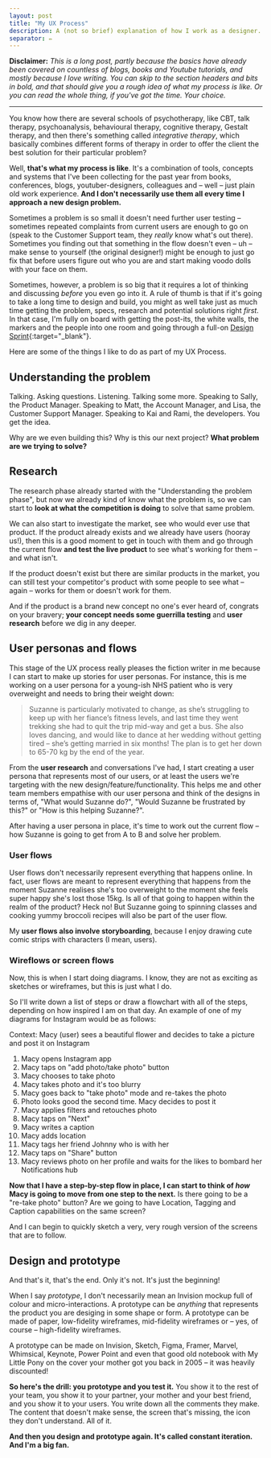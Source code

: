 ```yaml
---
layout: post
title: "My UX Process"
description: A (not so brief) explanation of how I work as a designer.
separator: ✏️
---
```


**Disclaimer:** *This is a long post, partly because the basics have already been covered on countless of blogs, books and Youtube tutorials, and mostly because I love writing. You can skip to the section headers and bits in bold, and that should give you a rough idea of what my process is like. Or you can read the whole thing, if you've got the time. Your choice.*

------------------

You know how there are several schools of psychotherapy, like CBT, talk therapy, psychoanalysis, behavioural therapy, cognitive therapy, Gestalt therapy, and then there's something called *integrative therapy*, which basically combines different forms of therapy in order to offer the client the best solution for their particular problem?

Well, **that's what my process is like**. It's a combination of tools, concepts and systems that I've been collecting for the past year from books, conferences, blogs, youtuber-designers, colleagues and – well – just plain old work experience. **And I don't necessarily use them all every time I approach a new design problem.**

Sometimes a problem is so small it doesn't need further user testing – sometimes repeated complaints from current users are enough to go on (speak to the Customer Support team, they *really* know what's out there). Sometimes you finding out that something in the flow doesn't even – uh – make sense to yourself (the original designer!) might be enough to just go fix that before users figure out who you are and start making voodo dolls with your face on them.

Sometimes, however, a problem is so big that it requires a lot of thinking and discussing *before* you even go into it. A rule of thumb is that if it's going to take a long time to design and build, you might as well take just as much time getting the problem, specs, research and potential solutions right *first*. In that case, I'm fully on board with getting the post-its, the white walls, the markers and the people into one room and going through a full-on [Design Sprint](https://www.goodreads.com/book/show/25814544-sprint){:target="_blank"}.

Here are some of the things I like to do as part of my UX Process.

## Understanding the problem
Talking. Asking questions. Listening. Talking some more. Speaking to Sally, the Product Manager. Speaking to Matt, the Account Manager, and Lisa, the Customer Support Manager. Speaking to Kai and Rami, the developers. You get the idea.

Why are we even building this? Why is this our next project? **What problem are we trying to solve?**

## Research
The research phase already started with the "Understanding the problem phase", but now we already kind of know what the problem is, so we can start to **look at what the competition is doing** to solve that same problem.

We can also start to investigate the market, see who would ever use that product. If the product already exists and we already have users (hooray us!), then this is a good moment to get in touch with them and go through the current flow **and test the live product** to see what's working for them – and what isn't.

If the product doesn't exist but there are similar products in the market, you can still test your competitor's product with some people to see what – again – works for them or doesn't work for them.

And if the product is a brand new concept no one's ever heard of, congrats on your bravery; **your concept needs some guerrilla testing** and **user research** before we dig in any deeper.

## User personas and flows

This stage of the UX process really pleases the fiction writer in me because I can start to make up stories for user personas. For instance, this is me working on a user persona for a young-ish NHS patient who is very overweight and needs to bring their weight down:

> Suzanne is particularly motivated to change, as she’s struggling to keep up with her fiance’s fitness levels, and last time they went trekking she had to quit the trip mid-way and get a bus. She also loves dancing, and would like to dance at her wedding without getting tired – she’s getting married in six months! The plan is to get her down to 65-70 kg by the end of the year.

From the **user research** and conversations I've had, I start creating a user persona that represents most of our users, or at least the users we're targeting with the new design/feature/functionality. This helps me and other team members empathise with our user persona and think of the designs in terms of, "What would Suzanne do?", "Would Suzanne be frustrated by this?" or "How is this helping Suzanne?".

After having a user persona in place, it's time to work out the current flow – how Suzanne is going to get from A to B and solve her problem.

### User flows
User flows don't necessarily represent everything that happens online. In fact, user flows are meant to represent everything that happens from the moment Suzanne realises she's too overweight to the moment she feels super happy she's lost those 15kg. Is all of that going to happen within the realm of the product? Heck no! But Suzanne going to spinning classes and cooking yummy broccoli recipes will also be part of the user flow.

My **user flows also involve storyboarding**, because I enjoy drawing cute comic strips with characters (I mean, users).

### Wireflows or screen flows
Now, this is when I start doing diagrams. I know, they are not as exciting as sketches or wireframes, but this is just what I do.

So I'll write down a list of steps or draw a flowchart with all of the steps, depending on how inspired I am on that day. An example of one of my diagrams for Instagram would be as follows:

Context: Macy (user) sees a beautiful flower and decides to take a picture and post it on Instagram

1. Macy opens Instagram app
2. Macy taps on "add photo/take photo" button
3. Macy chooses to take photo
4. Macy takes photo and it's too blurry
5. Macy goes back to "take photo" mode and re-takes the photo
6. Photo looks good the second time. Macy decides to post it
7. Macy applies filters and retouches photo
8. Macy taps on "Next"
9. Macy writes a caption
10. Macy adds location
11. Macy tags her friend Johnny who is with her
12. Macy taps on "Share" button
13. Macy reviews photo on her profile and waits for the likes to bombard her Notifications hub

**Now that I have a step-by-step flow in place, I can start to think of *how* Macy is going to move from one step to the next.** Is there going to be a "re-take photo" button? Are we going to have Location, Tagging and Caption capabilities on the same screen?

And I can begin to quickly sketch a very, very rough version of the screens that are to follow.

## Design and prototype

And that's it, that's the end. Only it's not. It's just the beginning!

When I say *prototype*, I don't necessarily mean an Invision mockup full of colour and micro-interactions. A prototype can be *anything* that represents the product you are desiging in some shape or form. A prototype can be made of paper, low-fidelity wireframes, mid-fidelity wireframes or – yes, of course – high-fidelity wireframes.

A prototype can be made on Invision, Sketch, Figma, Framer, Marvel, Whimsical, Keynote, Power Point and even that good old notebook with My Little Pony on the cover your mother got you back in 2005 – it was heavily discounted!

**So here's the drill: you prototype and you test it.** You show it to the rest of your team, you show it to your partner, your mother and your best friend, and you show it to your users. You write down all the comments they make. The content that doesn't make sense, the screen that's missing, the icon they don't understand. All of it.

**And then you design and prototype again. It's called constant iteration. And I'm a big fan.**
